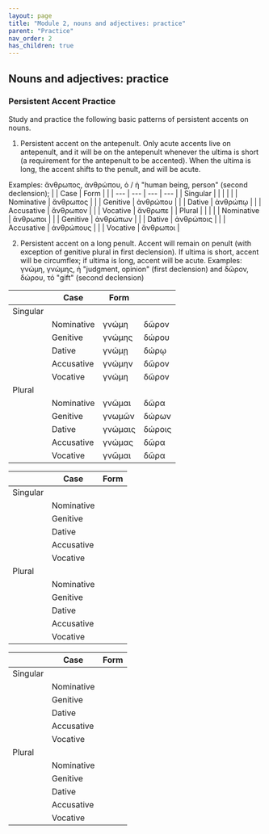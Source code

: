 ```yaml
---
layout: page
title: "Module 2, nouns and adjectives: practice"
parent: "Practice"
nav_order: 2
has_children: true
---
```


## Nouns and adjectives: practice


### Persistent Accent Practice

Study and practice the following basic patterns of persistent accents on nouns.

1. Persistent accent on the antepenult. Only acute accents live on antepenult, and it will be on the antepenult whenever the ultima is short (a requirement for the antepenult to be accented). When the ultima is long, the accent shifts to the penult, and will be acute.

Examples: ἄνθρωπος, ἀνθρώπου, ὁ / ἡ  "human being, person"  (second declension); 
|   | Case | Form |  |
| --- | --- | --- | --- |
| Singular |   |    |   | 
|   | Nominative | ἄνθρωπος  | 
|   | Genitive | ἀνθρώπου  |
|   | Dative  | ἀνθρώπῳ |
|   | Accusative | ἄνθρωπον |
|   | Vocative | ἄνθρωπε |
| Plural |    |    |
|   | Nominative | ἄνθρωποι |
|   | Genitive | ἀνθρώπων |
|   | Dative  | ἀνθρώποις  |
|   | Accusative | ἀνθρώπους  |
|   | Vocative | ἄνθρωποι   |

2. Persistent accent on a long penult. Accent will remain on penult (with exception of genitive plural in first declension). If ultima is short, accent will be circumflex; if ultima is long, accent will be acute. Examples: γνώμη, γνώμης, ἡ "judgment, opinion" (first declension) and δῶρον, δώρου, τό "gift" (second declension)
 
|   | Case | Form |   |
| --- | --- | --- | --- |
| Singular |    |  |
|   | Nominative | γνώμη  | δῶρον |
|   | Genitive | γνώμης  | δώρου   |
|   | Dative  | γνώμῃ  | δώρῳ  |
|   | Accusative | γνώμην  | δῶρον |
|   | Vocative | γνώμη | δῶρον |
| Plural |    |    |
|   | Nominative | γνῶμαι | δῶρα |
|   | Genitive | γνωμῶν  | δώρων |
|   | Dative  | γνώμαις  | δώροις |
|   | Accusative | γνώμας  | δῶρα |
|   | Vocative | γνῶμαι  | δῶρα |


|   | Case | Form |
| --- | --- | --- |
| Singular |   |    |
|   | Nominative |   |
|   | Genitive |  |
|   | Dative  |   |
|   | Accusative |   |
|   | Vocative |   |
| Plural |    |    |
|   | Nominative |   |
|   | Genitive |  |
|   | Dative  |   |
|   | Accusative |   |
|   | Vocative |   |


|   | Case | Form |
| --- | --- | --- |
| Singular |   |    |
|   | Nominative |   |
|   | Genitive |  |
|   | Dative  |   |
|   | Accusative |   |
|   | Vocative |   |
| Plural |    |    |
|   | Nominative |   |
|   | Genitive |  |
|   | Dative  |   |
|   | Accusative |   |
|   | Vocative |   |
